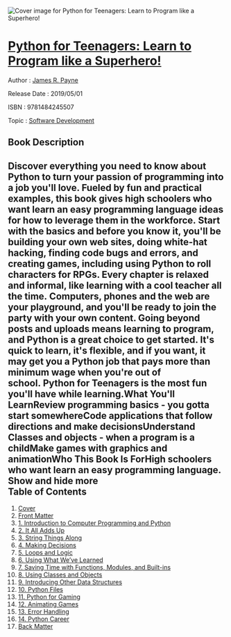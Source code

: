 ![Cover image for Python for Teenagers: Learn to Program like a Superhero!](https://imgdetail.ebookreading.net/cover/cover/software_development/EB9781484245507.jpg)

[Python for Teenagers: Learn to Program like a Superhero!](https://ebookreading.net/view/book/Python+for+Teenagers%3A+Learn+to+Program+like+a+Superhero%21-EB9781484245507_1.html "Python for Teenagers: Learn to Program like a Superhero!")
====================================================================================================================

Author : [James R. Payne](https://ebookreading.net/search/author/James+R.+Payne)

Release Date : 2019/05/01

ISBN : 9781484245507

Topic : [Software Development](https://ebookreading.net/search/category/software-development)

Book Description
-----------------

 Discover everything you need to know about Python to turn your passion of programming into a job you'll love. Fueled by fun and practical examples, this book gives high schoolers who want learn an easy programming language ideas for how to leverage them in the workforce. Start with the basics and before you know it, you'll be building your own web sites, doing white-hat hacking, finding code bugs and errors, and creating games, including using Python to roll characters for RPGs. Every chapter is relaxed and informal, like learning with a cool teacher all the time. Computers, phones and the web are your playground, and you'll be ready to join the party with your own content. Going beyond posts and uploads means learning to program, and Python is a great choice to get started. It's quick to learn, it's flexible, and if you want, it may get you a Python job that pays more than minimum wage when you're out of school. Python for Teenagers is the most fun you'll have while learning.What You'll LearnReview programming basics - you gotta start somewhereCode applications that follow directions and make decisionsUnderstand Classes and objects - when a program is a childMake games with graphics and animationWho This Book Is ForHigh schoolers who want learn an easy programming language.         Show and hide more                
Table of Contents
-----------------

1. [Cover](https://ebookreading.net/view/book/Python+for+Teenagers%3A+Learn+to+Program+like+a+Superhero%21-EB9781484245507_1.html)
1. [Front Matter](https://ebookreading.net/view/book/Python+for+Teenagers%3A+Learn+to+Program+like+a+Superhero%21-EB9781484245507_2.html)
1. [1. Introduction to Computer Programming and Python](https://ebookreading.net/view/book/Python+for+Teenagers%3A+Learn+to+Program+like+a+Superhero%21-EB9781484245507_3.html)
1. [2. It All Adds Up](https://ebookreading.net/view/book/Python+for+Teenagers%3A+Learn+to+Program+like+a+Superhero%21-EB9781484245507_4.html)
1. [3. String Things Along](https://ebookreading.net/view/book/Python+for+Teenagers%3A+Learn+to+Program+like+a+Superhero%21-EB9781484245507_5.html)
1. [4. Making Decisions](https://ebookreading.net/view/book/Python+for+Teenagers%3A+Learn+to+Program+like+a+Superhero%21-EB9781484245507_6.html)
1. [5. Loops and Logic](https://ebookreading.net/view/book/Python+for+Teenagers%3A+Learn+to+Program+like+a+Superhero%21-EB9781484245507_7.html)
1. [6. Using What We’ve Learned](https://ebookreading.net/view/book/Python+for+Teenagers%3A+Learn+to+Program+like+a+Superhero%21-EB9781484245507_8.html)
1. [7. Saving Time with Functions, Modules, and Built-ins](https://ebookreading.net/view/book/Python+for+Teenagers%3A+Learn+to+Program+like+a+Superhero%21-EB9781484245507_9.html)
1. [8. Using Classes and Objects](https://ebookreading.net/view/book/Python+for+Teenagers%3A+Learn+to+Program+like+a+Superhero%21-EB9781484245507_10.html)
1. [9. Introducing Other Data Structures](https://ebookreading.net/view/book/Python+for+Teenagers%3A+Learn+to+Program+like+a+Superhero%21-EB9781484245507_11.html)
1. [10. Python Files](https://ebookreading.net/view/book/Python+for+Teenagers%3A+Learn+to+Program+like+a+Superhero%21-EB9781484245507_12.html)
1. [11. Python for Gaming](https://ebookreading.net/view/book/Python+for+Teenagers%3A+Learn+to+Program+like+a+Superhero%21-EB9781484245507_13.html)
1. [12. Animating Games](https://ebookreading.net/view/book/Python+for+Teenagers%3A+Learn+to+Program+like+a+Superhero%21-EB9781484245507_14.html)
1. [13. Error Handling](https://ebookreading.net/view/book/Python+for+Teenagers%3A+Learn+to+Program+like+a+Superhero%21-EB9781484245507_15.html)
1. [14. Python Career](https://ebookreading.net/view/book/Python+for+Teenagers%3A+Learn+to+Program+like+a+Superhero%21-EB9781484245507_16.html)
1. [Back Matter](https://ebookreading.net/view/book/Python+for+Teenagers%3A+Learn+to+Program+like+a+Superhero%21-EB9781484245507_17.html)
